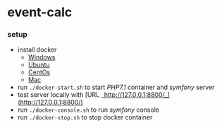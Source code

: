 # event-calc

### setup

* install docker
  * [Windows](https://docs.docker.com/docker-for-windows/install/)
  * [Ubuntu](https://docs.docker.com/install/linux/docker-ce/ubuntu/)
  * [CentOs](https://docs.docker.com/install/linux/centos/)
  * [Mac](https://docs.docker.com/docker-for-mac/install/)
* run `./docker-start.sh` to start _PHP7.1_ container and _symfony_ server
* test server locally with [URL _http://127.0.0.1:8800/_](http://127.0.0.1:8800/)
* run `./docker-console.sh` to run _symfony_ console
* run `./docker-stop.sh` to stop docker container